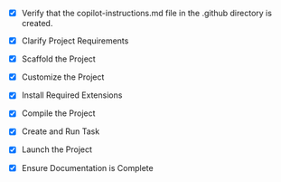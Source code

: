 - [x] Verify that the copilot-instructions.md file in the .github directory is created.

- [x] Clarify Project Requirements
	<!-- File de-duplication system using Next.js with TypeScript, SHA-256 hashing, simulated Postgres DB -->

- [x] Scaffold the Project
	<!-- Created Next.js project with TypeScript, API routes, and necessary dependencies -->

- [x] Customize the Project
	<!-- Implemented de-duplication system with SHA-256 hashing, file upload API, duplicate checking, database simulation -->

- [x] Install Required Extensions
	<!-- Skip - no specific extensions required -->

- [x] Compile the Project
	<!-- Installed dependencies and resolved build issues - project compiles successfully -->

- [x] Create and Run Task
	<!-- Created and launched development task - server running on http://localhost:3000 -->

- [x] Launch the Project
	<!-- Development server launched successfully -->

- [x] Ensure Documentation is Complete
	<!-- Created comprehensive README with API documentation, examples, and explanations -->

